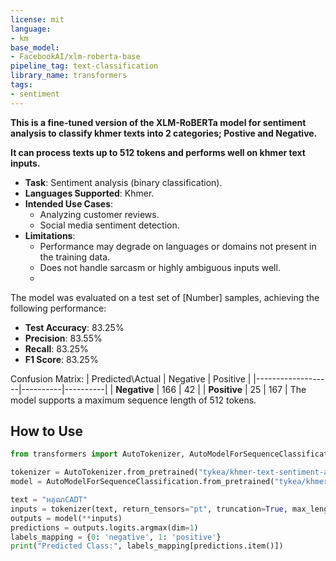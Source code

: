 ```yaml
---
license: mit
language:
- km
base_model:
- FacebookAI/xlm-roberta-base
pipeline_tag: text-classification
library_name: transformers
tags:
- sentiment
---
```


**This is a fine-tuned version of the XLM-RoBERTa model for sentiment analysis to classify khmer texts into 2 categories; Postive and Negative.** 

**It can process texts up to 512 tokens and performs well on khmer text inputs.**

- **Task**: Sentiment analysis (binary classification).
- **Languages Supported**: Khmer.
- **Intended Use Cases**: 
  - Analyzing customer reviews.
  - Social media sentiment detection.
- **Limitations**: 
  - Performance may degrade on languages or domains not present in the training data.
  - Does not handle sarcasm or highly ambiguous inputs well.
  - 
The model was evaluated on a test set of [Number] samples, achieving the following performance:

- **Test Accuracy**: 83.25%
- **Precision**: 83.55%
- **Recall**: 83.25%
- **F1 Score**: 83.25%

Confusion Matrix:
| Predicted\Actual | Negative | Positive |
|-------------------|----------|----------|
| **Negative**      | 166      | 42       |
| **Positive**      | 25       | 167      |
The model supports a maximum sequence length of 512 tokens.
## How to Use
```python
from transformers import AutoTokenizer, AutoModelForSequenceClassification

tokenizer = AutoTokenizer.from_pretrained("tykea/khmer-text-sentiment-analysis-roberta")
model = AutoModelForSequenceClassification.from_pretrained("tykea/khmer-text-sentiment-analysis-roberta")

text = "អគុណCADT"
inputs = tokenizer(text, return_tensors="pt", truncation=True, max_length=512)
outputs = model(**inputs)
predictions = outputs.logits.argmax(dim=1)
labels_mapping = {0: 'negative', 1: 'positive'}
print("Predicted Class:", labels_mapping[predictions.item()])